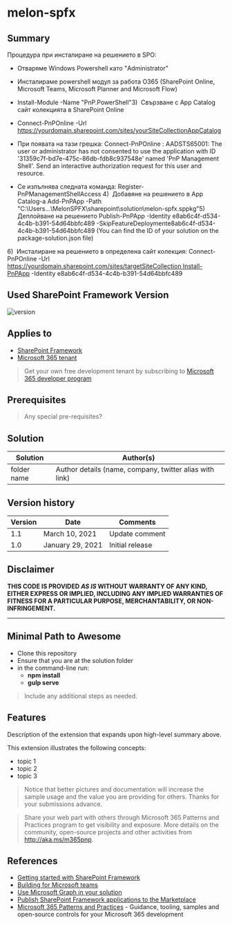 # melon-spfx

## Summary

Процедура при инсталиране на решението в SPO:
- Отваряме Windows Powershell като "Administrator"

- Инсталираме powershell модул за работа O365 (SharePoint Online, Microsoft Teams, Microsoft Planner and Microsoft Flow)
- Install-Module -Name "PnP.PowerShell"3)  Свързване с App Catalog сайт колекцията в SharePoint Online
- Connect-PnPOnline -Url https://yourdomain.sharepoint.com/sites/yourSiteCollectionAppCatalog
- При появата на тази грешка: Connect-PnPOnline : AADSTS65001: The user or administrator has not consented to use the application with ID
'31359c7f-bd7e-475c-86db-fdb8c937548e' named 'PnP Management Shell'. Send an interactive authorization request for
this user and resource.
- Се изпълнява следната команда: Register-PnPManagementShellAccess
4)  Добавяне на решението в App Catalog-a
Add-PnPApp -Path "C:\Users\...\MelonSPFX\sharepoint\solution\melon-spfx.sppkg"5)  Деплойване на решението Publish-PnPApp -Identity e8ab6c4f-d534-4c4b-b391-54d64bbfc489 -SkipFeatureDeploymente8ab6c4f-d534-4c4b-b391-54d64bbfc489 (You can find the ID of your solution on the package-solution.json file)

6)  Инсталиране на решението в определена сайт колекция: Connect-PnPOnline -Url https://yourdomain.sharepoint.com/sites/targetSiteCollection Install-PnPApp -Identity e8ab6c4f-d534-4c4b-b391-54d64bbfc489

## Used SharePoint Framework Version

![version](https://img.shields.io/badge/version-1.13-green.svg)

## Applies to

- [SharePoint Framework](https://aka.ms/spfx)
- [Microsoft 365 tenant](https://docs.microsoft.com/en-us/sharepoint/dev/spfx/set-up-your-developer-tenant)

> Get your own free development tenant by subscribing to [Microsoft 365 developer program](http://aka.ms/o365devprogram)

## Prerequisites

> Any special pre-requisites?

## Solution

| Solution    | Author(s)                                               |
| ----------- | ------------------------------------------------------- |
| folder name | Author details (name, company, twitter alias with link) |

## Version history

| Version | Date             | Comments        |
| ------- | ---------------- | --------------- |
| 1.1     | March 10, 2021   | Update comment  |
| 1.0     | January 29, 2021 | Initial release |

## Disclaimer

**THIS CODE IS PROVIDED _AS IS_ WITHOUT WARRANTY OF ANY KIND, EITHER EXPRESS OR IMPLIED, INCLUDING ANY IMPLIED WARRANTIES OF FITNESS FOR A PARTICULAR PURPOSE, MERCHANTABILITY, OR NON-INFRINGEMENT.**

---

## Minimal Path to Awesome

- Clone this repository
- Ensure that you are at the solution folder
- in the command-line run:
  - **npm install**
  - **gulp serve**

> Include any additional steps as needed.

## Features

Description of the extension that expands upon high-level summary above.

This extension illustrates the following concepts:

- topic 1
- topic 2
- topic 3

> Notice that better pictures and documentation will increase the sample usage and the value you are providing for others. Thanks for your submissions advance.

> Share your web part with others through Microsoft 365 Patterns and Practices program to get visibility and exposure. More details on the community, open-source projects and other activities from http://aka.ms/m365pnp.

## References

- [Getting started with SharePoint Framework](https://docs.microsoft.com/en-us/sharepoint/dev/spfx/set-up-your-developer-tenant)
- [Building for Microsoft teams](https://docs.microsoft.com/en-us/sharepoint/dev/spfx/build-for-teams-overview)
- [Use Microsoft Graph in your solution](https://docs.microsoft.com/en-us/sharepoint/dev/spfx/web-parts/get-started/using-microsoft-graph-apis)
- [Publish SharePoint Framework applications to the Marketplace](https://docs.microsoft.com/en-us/sharepoint/dev/spfx/publish-to-marketplace-overview)
- [Microsoft 365 Patterns and Practices](https://aka.ms/m365pnp) - Guidance, tooling, samples and open-source controls for your Microsoft 365 development
